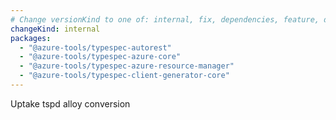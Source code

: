 ```yaml
---
# Change versionKind to one of: internal, fix, dependencies, feature, deprecation, breaking
changeKind: internal
packages:
  - "@azure-tools/typespec-autorest"
  - "@azure-tools/typespec-azure-core"
  - "@azure-tools/typespec-azure-resource-manager"
  - "@azure-tools/typespec-client-generator-core"
---
```


Uptake tspd alloy conversion
